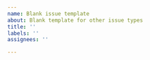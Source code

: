 ```yaml
---
name: Blank issue template
about: Blank template for other issue types
title: ''
labels: ''
assignees: ''

---
```



